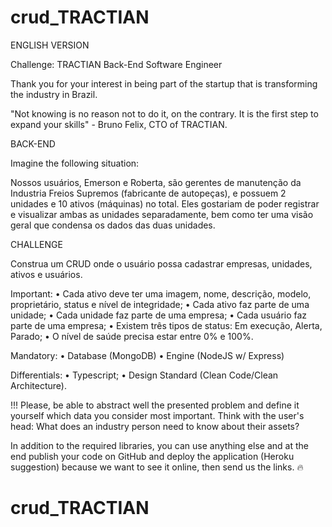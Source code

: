 # crud_TRACTIAN

ENGLISH VERSION

Challenge: TRACTIAN Back-End Software Engineer 

Thank you for your interest in being part of the startup
that is transforming the industry in Brazil.

"Not knowing is no reason not to do it, on the contrary. It is the first step
to expand your skills" - Bruno Felix, CTO of TRACTIAN.

BACK-END

Imagine the following situation:

Nossos usuários, Emerson e Roberta, são gerentes de manutenção da Industria Freios Supremos (fabricante de autopeças), e possuem 2 unidades e 10 ativos (máquinas) no total. Eles gostariam de poder registrar e visualizar ambas as unidades separadamente, bem como ter uma visão geral que condensa os dados das duas unidades.

CHALLENGE

Construa um CRUD onde o usuário possa cadastrar empresas, unidades, ativos e usuários.

Important:
    • Cada ativo deve ter uma imagem, nome, descrição, modelo, proprietário, status e nível de integridade;
    • Cada ativo faz parte de uma unidade;
    • Cada unidade faz parte de uma empresa;
    • Cada usuário faz parte de uma empresa;
    • Existem três tipos de status: Em execução, Alerta, Parado;
    • O nível de saúde precisa estar entre 0% e 100%.

Mandatory:
    • Database (MongoDB)
    • Engine (NodeJS w/ Express)

Differentials:
    • Typescript;
    • Design Standard (Clean Code/Clean Architecture).



 !!! Please, be able to abstract well the presented problem and define it yourself
 which data you consider most important. Think with the user's head:
What does an industry person need to know about their assets?

In addition to the required libraries, you can use anything else
and at the end publish your code on GitHub and deploy the application
(Heroku suggestion) because we want to see it online, then send us the links. 🔥
# crud_TRACTIAN

